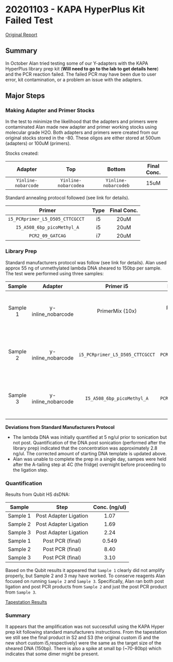 # 20201103 - KAPA HyperPlus Kit Failed Test

[Original Report](https://github.com/epigeneticstoocean/2018OAExp_larvae/blob/master/notebook/20201020_KAPAHyperPrepTest_customPrimers.md)

## Summary
In October Alan tried testing some of our Y-adapters with the KAPA HyperPlus library prep kit (**Will need to go to the lab to get details here**) and the PCR reaction failed. The failed PCR may have been due to user error, kit contamination, or a problem an issue with the adapters.

## Major Steps

### Making Adapter and Primer Stocks

In the test to minimize the likelihood that the adapters and primers were contaminated Alan made new adapter and primer working stocks using molecular grade H2O. Both adapters and primers were created from our original stocks stored in the -80. These oligos are either stored at 500um (adapters) or 100uM (primers). 

Stocks created:

| Adapter | Top | Bottom | Final Conc. |
|:------:|:------:|:------:|:------:|
| `Yinline-nobarcode` | `Yinline-nobarcodea` | `Yinline-nobarcodeb` | 15uM |

Standard annealing protocol followed (see link for details).

| Primer | Type | Final Conc. |
|:------:|:------:|:------:|
|`i5_PCRprimer_L5_D505_CTTCGCCT ` | i5 | 20uM |
| `I5_A508_6bp_picoMethyl_A` | i5 | 20uM |
| `PCR2_09_GATCAG` | i7 | 20uM |

### Library Prep

Standard manufacturers protocol was follow (see link for details). Alan used approx 55 ng of unmethylated lambda DNA sheared to 150bp per sample. The test were performed using three samples:

| Sample | Adapter | Primer i5 | Primer i7 | Details |
|:------:|:------:|:------:|:------:|:------:|
| Sample 1 | y-inline_nobarcode | PrimerMix (10x) |  PrimerMix (10x) | Control using KAPA HyperPlus Kit provided primers |
| Sample 2 | y-inline_nobarcode | `i5_PCRprimer_L5_D505_CTTCGCCT ` | `PCR2_09_GATCAG` | Used original PCR primers (ones that worked for Sara) |
| Sample 3 | y-inline_nobarcode | `I5_A508_6bp_picoMethyl_A` | `PCR2_09_GATCAG` | New i5 primers designed for Pico Methylation Kit |

**Deviations from Standard Manufacturers Protocol**

* The lambda DNA was initially quantified at 5 ng/ul prior to sonication but not post. Quantification of the DNA post sonication (performed after the library prep) indicated that the concentration was approximately 2.8 ng/ul. The corrected amount of starting DNA template is updated above.
* Alan was unable to complete the prep in a single day, sampes were held after the A-tailing step at 4C (the fridge) overnight before proceeding to the ligation step.

### Quantification


Results from Qubit HS dsDNA:

| Sample | Step | Conc. (ng/ul) |
|:------:|:------:|:------:|
| Sample 1 | Post Adapter Ligation | 1.07 |
| Sample 2 | Post Adapter Ligation | 1.69 |
| Sample 3 | Post Adapter Ligation | 2.24 |
| Sample 1 | Post PCR (final) | 0.549 |
| Sample 2 | Post PCR (final) | 8.40 |
| Sample 3 | Post PCR (final) | 3.10 |

Based on the Qubit results it appeared that `Sample 1` clearly did not amplify properly, but Sample 2 and 3 may have worked. To conserve reagents Alan focused on running `Sample 2` and `Sample 3`. Specifically, Alan ran both post ligation and post PCR products from `Sample 2` and just the post PCR product from `Sample 3`.

[Tapestation Results](https://github.com/epigeneticstoocean/2018OAExp_larvae/blob/master/labwork/sequencing%20reports/2020-10-21-02.D1000_i5_L1LotterhosLab_KAPATEST.pdf)


### Summary 

It appears that the amplification was not successfull using the KAPA Hyper prep kit following standard manufacturers instructions. From the tapestation we still see the final product in S2 and S3 (the original custom i5 and the new short custom i5,respectively) were the same as the target size of the sheared DNA (150bp). There is also a spike at small bp (~70-80bp) which indicates that some dimer might be present.

